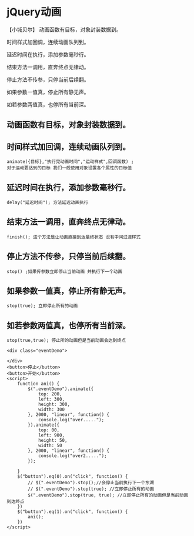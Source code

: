 # jQuery动画
【小城贝尔】
动画函数有目标，对象封装数据到。

时间样式加回调，连续动画队列到。

延迟时间在执行，添加参数毫秒行。

结束方法一调用，直奔终点无律动。

停止方法不传参，只停当前后续翻。

如果参数一值真，停止所有静无声。

如若参数两值真，也停所有当前深。

## 动画函数有目标，对象封装数据到。
## 时间样式加回调，连续动画队列到。
    animate({目标},"执行完动画时间","运动样式",回调函数) ; 
    对于运动要达到的目标 我们一般使用对象设置各个属性的目标值
## 延迟时间在执行，添加参数毫秒行。
    delay("延迟时间"); 方法延迟动画执行 
## 结束方法一调用，直奔终点无律动。
    finish(); 这个方法是让动画直接到达最终状态 没有中间过渡样式
## 停止方法不传参，只停当前后续翻。
    stop() ;如果传参数立即停止当前动画 并执行下一个动画
## 如果参数一值真，停止所有静无声。
    stop(true); 立即停止所有的动画 
## 如若参数两值真，也停所有当前深。
    stop(true,true); 停止所的动画但是当前动画会达到终点

    <div class="eventDemo">

    </div>
    <button>停止</button>
    <button>开始</button>
    <script>
        function ani() {
            $(".eventDemo").animate({
                top: 200,
                left: 300,
                height: 300,
                width: 300
            }, 2000, "linear", function() {
                console.log("over.....");
            }).animate({
                top: 00,
                left: 900,
                height: 50,
                width: 50
            }, 2000, "linear", function() {
                console.log("over2.....");
            });

        }
        $("button").eq(0).on("click", function() {
            // $(".eventDemo").stop();//会停止当前执行下一个东湖
            // $(".eventDemo").stop(true); //立即停止所有的动画
            $(".eventDemo").stop(true, true); //立即停止所有的动画但是当前动画到达终点
        })
        $("button").eq(1).on("click", function() {
            ani();
        })
    </script>
